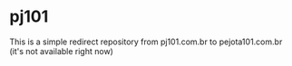 # pj101
This is a simple redirect repository from pj101.com.br to  pejota101.com.br (it's not available right now)
